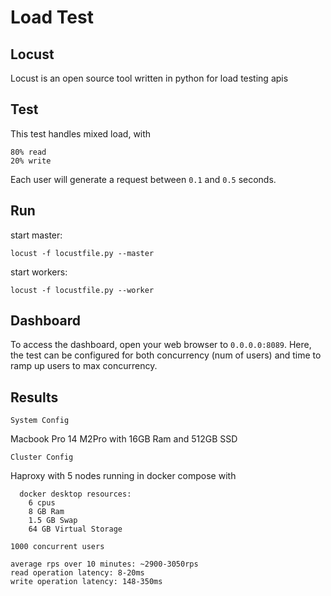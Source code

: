 # Load Test


## Locust

Locust is an open source tool written in python for load testing apis


## Test

This test handles mixed load, with
```
80% read
20% write
```

Each user will generate a request between `0.1` and `0.5` seconds. 


## Run

start master:
```
locust -f locustfile.py --master
```

start workers:
```
locust -f locustfile.py --worker
```


## Dashboard

To access the dashboard, open your web browser to `0.0.0.0:8089`. Here, the test can be configured for both concurrency (num of users) and time to ramp up users to max concurrency.


## Results

`System Config`

  Macbook Pro 14 M2Pro with 16GB Ram and 512GB SSD

`Cluster Config`

  Haproxy with 5 nodes running in docker compose with
  ```
    docker desktop resources:
      6 cpus 
      8 GB Ram
      1.5 GB Swap
      64 GB Virtual Storage
  ```

`1000 concurrent users`
```
average rps over 10 minutes: ~2900-3050rps
read operation latency: 8-20ms
write operation latency: 148-350ms
```